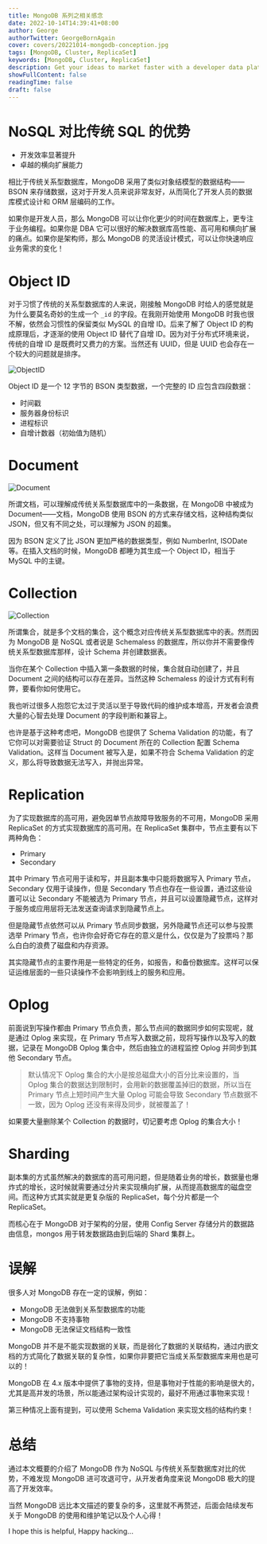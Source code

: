 ```yaml
---
title: MongoDB 系列之相关感念
date: 2022-10-14T14:39:41+08:00
author: George
authorTwitter: GeorgeBornAgain
cover: covers/20221014-mongodb-conception.jpg
tags: [MongoDB, Cluster, ReplicaSet]
keywords: [MongoDB, Cluster, ReplicaSet]
description: Get your ideas to market faster with a developer data platform built on the leading modern database. Support transactional, search, analytics, and mobile use cases while using a common query interface and the data model developers love.
showFullContent: false
readingTime: false
draft: false
---
```


# NoSQL 对比传统 SQL 的优势

* 开发效率显著提升
* 卓越的横向扩展能力

相比于传统关系型数据库，MongoDB 采用了类似对象结模型的数据结构——BSON 来存储数据，这对于开发人员来说非常友好，从而简化了开发人员的数据库模式设计和 ORM 层编码的工作。

如果你是开发人员，那么 MongoDB 可以让你化更少的时间在数据库上，更专注于业务编程。如果你是 DBA 它可以很好的解决数据库高性能、高可用和横向扩展的痛点。如果你是架构师，那么 MongoDB 的灵活设计模式，可以让你快速响应业务需求的变化！

# Object ID

对于习惯了传统的关系型数据库的人来说，刚接触 MongoDB 时给人的感觉就是为什么要莫名奇妙的生成一个 `_id` 的字段。在我刚开始使用 MongoDB 时我也很不解，依然会习惯性的保留类似 MySQL 的自增 ID。后来了解了 Object ID 的构成原理后，才逐渐的使用 Object ID 替代了自增 ID。因为对于分布式环境来说，传统的自增 ID 是既费时又费力的方案。当然还有 UUID，但是 UUID 也会存在一个较大的问题就是排序。

![ObjectID](/article/20221014-id-and-objectIds-in-mongodb.webp)

Object ID 是一个 12 字节的 BSON 类型数据，一个完整的 ID 应包含四段数据：

* 时间戳
* 服务器身份标识
* 进程标识
* 自增计数器（初始值为随机）

# Document

![Document](/article/20221014-crud-annotated-document.bakedsvg.svg)

所谓文档，可以理解成传统关系型数据库中的一条数据，在 MongoDB 中被成为 Document——文档，MongoDB 使用 BSON 的方式来存储文档，这种结构类似 JSON，但又有不同之处，可以理解为 JSON 的超集。

因为 BSON 定义了比 JSON 更加严格的数据类型，例如 NumberInt, ISODate 等。在插入文档的时候，MongoDB 都睡为其生成一个 Object ID，相当于 MySQL 中的主键。

# Collection

![Collection](/article/20221014-crud-annotated-collection.bakedsvg.svg)

所谓集合，就是多个文档的集合，这个概念对应传统关系型数据库中的表。然而因为 MongoDB 是 NoSQL 或者说是 Schemaless 的数据库，所以你并不需要像传统关系型数据库那样，设计 Schema 并创建数据表。

当你在某个 Collection 中插入第一条数据的时候，集合就自动创建了，并且 Document 之间的结构可以存在差异。当然这种 Schemaless 的设计方式有利有弊，要看你如何使用它。

我也听过很多人抱怨它太过于灵活以至于导致代码的维护成本增高，开发者会浪费大量的心智去处理 Document 的字段判断和兼容上。

也许是基于这种考虑吧，MongoDB 也提供了 Schema Validation 的功能，有了它你可以对需要验证 Struct 的 Document 所在的 Collection 配置 Schema Validation。这样当 Document 被写入是，如果不符合 Schema Validation 的定义，那么将导致数据无法写入，并抛出异常。

# Replication
为了实现数据库的高可用，避免因单节点故障导致服务的不可用，MongoDB 采用 ReplicaSet 的方式实现数据库的高可用。在 ReplicaSet 集群中，节点主要有以下两种角色：

* Primary
* Secondary

其中 Primary 节点可用于读和写，并且副本集中只能将数据写入 Primary 节点，Secondary 仅用于读操作，但是 Secondary 节点也存在一些设置，通过这些设置可以让 Secondary 不能被选为 Primary 节点，并且可以设置隐藏节点，这样对于服务或应用层将无法发送查询请求到隐藏节点上。

但是隐藏节点依然可以从 Primary 节点同步数据，另外隐藏节点还可以参与投票选举 Primary 节点，也许你会好奇它存在的意义是什么，仅仅是为了投票吗？那么白白的浪费了磁盘和内存资源。

其实隐藏节点的主要作用是一些特定的任务，如报告，和备份数据库。这样可以保证运维层面的一些只读操作不会影响到线上的服务和应用。

# Oplog

前面说到写操作都由 Primary 节点负责，那么节点间的数据同步如何实现呢，就是通过 Oplog 来实现，在 Primary 节点写入数据之前，现将写操作以及写入的数据，记录在 MongoDB Oplog 集合中，然后由独立的进程监控 Oplog 并同步到其他 Secondary 节点。

> 默认情况下 Oplog 集合的大小是按总磁盘大小的百分比来设置的，当 Oplog 集合的数据达到限制时，会用新的数据覆盖掉旧的数据，所以当在 Primary 节点上短时间产生大量 Oplog 可能会导致 Secondary 节点数据不一致，因为 Oplog 还没有来得及同步，就被覆盖了！

如果要大量删除某个 Collection 的数据时，切记要考虑 Oplog 的集合大小！

# Sharding

副本集的方式虽然解决的数据库的高可用问题，但是随着业务的增长，数据量也爆炸式的增长，这时候就需要通过分片来实现横向扩展，从而提高数据库的磁盘空间。而这种方式其实就是更复杂版的 ReplicaSet，每个分片都是一个 ReplicaSet。

而核心在于 MongoDB 对于架构的分层，使用 Config Server 存储分片的数据路由信息，mongos 用于转发数据路由到后端的 Shard 集群上。

# 误解

很多人对 MongoDB 存在一定的误解，例如：

* MongoDB 无法做到关系型数据库的功能
* MongoDB 不支持事物
* MongoDB 无法保证文档结构一致性

MongoDB 并不是不能实现数据的关联，而是弱化了数据的关联结构，通过内嵌文档的方式简化了数据关联的复杂性，如果你非要把它当成关系型数据库来用也是可以的！

MongoDB 在 4.x 版本中提供了事物的支持，但是事物对于性能的影响是很大的，尤其是高并发的场景，所以能通过架构设计实现的，最好不用通过事物来实现！

第三种情况上面有提到，可以使用 Schema Validation 来实现文档的结构约束！

# 总结

通过本文概要的介绍了 MongoDB 作为 NoSQL 与传统关系型数据库对比的优势，不难发现 MongoDB 进可攻退可守，从开发者角度来说 MongoDB 极大的提高了开发效率。

当然 MongoDB 远比本文描述的要复杂的多，这里就不再赘述，后面会陆续发布关于 MongoDB 的使用和维护笔记以及个人心得！

I hope this is helpful, Happy hacking...